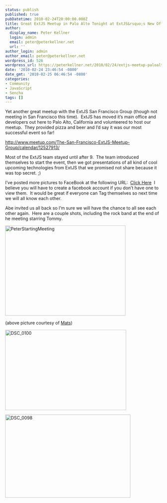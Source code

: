```yaml
---
status: publish
published: true
pubDatetime: 2010-02-24T20:00:00.000Z
title: Great ExtJS Meetup in Palo Alto Tonight at ExtJS&rsquo;s New Office
author:
  display_name: Peter Kellner
  login: admin
  email: peter@peterkellner.net
  url: ''
author_login: admin
author_email: peter@peterkellner.net
wordpress_id: 526
wordpress_url: https://peterkellner.net/2010/02/24/extjs-meetup-paloalto-office/
date: '2010-02-24 23:46:54 -0800'
date_gmt: '2010-02-25 06:46:54 -0800'
categories:
- Community
- JavaScript
- Sencha
tags: []
---
```

<p>Yet another great meetup with the ExtJS San Francisco Group (though not meeting in San Francisco this time).&#160; ExtJS has moved it’s main office and developers out here to Palo Alto, California and volunteered to host our meetup.&#160; They provided pizza and beer and I’d say it was our most successful event so far!&#160;</p>
<p><a title="http://www.meetup.com/The-San-Francisco-ExtJS-Meetup-Group/calendar/12527913/" href="http://www.meetup.com/The-San-Francisco-ExtJS-Meetup-Group/calendar/12527913/">http://www.meetup.com/The-San-Francisco-ExtJS-Meetup-Group/calendar/12527913/</a></p>
<p>Most of the ExtJS team stayed until after 9.&#160; The team introduced themselves to start the event, then we got presentations of all kind of cool upcoming technologies from ExtJS that we promised not share because it was top secret. ;)</p>
<p>I’ve posted more pictures to FaceBook at the following URL:&#160; <a href="http://www.facebook.com/r.php?i=1&amp;invid=741014917&amp;key=32D3XZ5ZRTXC2GLHUB5VPVWTSRKK4T" target="_blank">Click Here</a>&#160; I believe you will have to create a facebook account if you don’t have one to view them.&#160; It would be great if everyone can Tag themselves so next time we will all know each other.</p>
<p>Abe invited us all back so I’m sure we will have the chance to all see each other again.&#160; Here are a couple shots, including the rock band at the end of he meeting starring Tommy.</p>
<p><a href="/FilesForWebDownload/GreatExtJSMeetupinPaloAltoTonightatExtJS_13F51/PeterStartingMeeting.jpg"><img style="border-bottom: 0px; border-left: 0px; display: inline; border-top: 0px; border-right: 0px" title="PeterStartingMeeting" border="0" alt="PeterStartingMeeting" src="/FilesForWebDownload/GreatExtJSMeetupinPaloAltoTonightatExtJS_13F51/PeterStartingMeeting_thumb.jpg" width="387" height="291" /></a></p>
<p>(above picture courtesy of <a href="http://mankzblog.wordpress.com/2010/02/27/pictures-from-latest-ext-js-meetup-in-palo-alto-at-ext-hq/" target="_blank">Mats</a>)</p>
<p> <!--more-->
<p><a href="/FilesForWebDownload/GreatExtJSMeetupinPaloAltoTonightatExtJS_13F51/DSC_0100.jpg"><img style="border-right-width: 0px; display: inline; border-top-width: 0px; border-bottom-width: 0px; border-left-width: 0px" title="DSC_0100" border="0" alt="DSC_0100" src="/FilesForWebDownload/GreatExtJSMeetupinPaloAltoTonightatExtJS_13F51/DSC_0100_thumb.jpg" width="389" height="259" /></a></p>
<p><a href="/FilesForWebDownload/GreatExtJSMeetupinPaloAltoTonightatExtJS_13F51/DSC_0098.jpg"><img style="border-right-width: 0px; display: inline; border-top-width: 0px; border-bottom-width: 0px; border-left-width: 0px" title="DSC_0098" border="0" alt="DSC_0098" src="/FilesForWebDownload/GreatExtJSMeetupinPaloAltoTonightatExtJS_13F51/DSC_0098_thumb.jpg" width="403" height="268" /></a></p>

